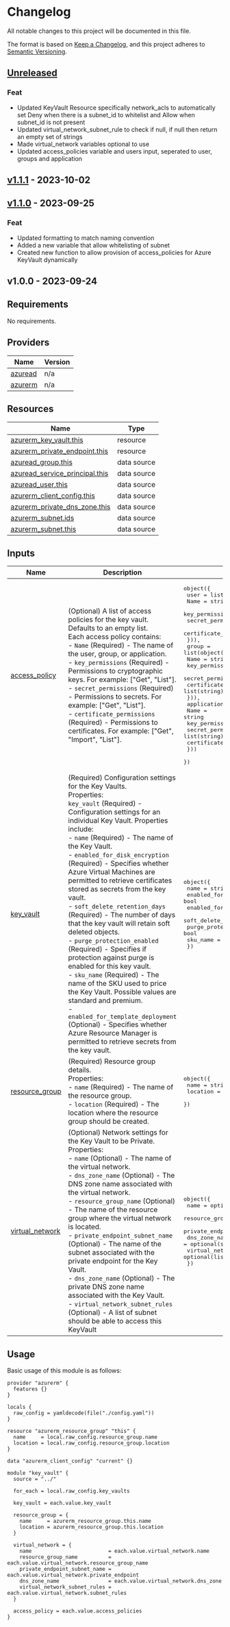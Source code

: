 # Changelog

All notable changes to this project will be documented in this file.

The format is based on [Keep a Changelog](https://keepachangelog.com/en/1.0.0/),
and this project adheres to [Semantic Versioning](https://semver.org/spec/v2.0.0.html).

<a name="unreleased"></a>
## [Unreleased]

### Feat
- Updated KeyVault Resource specifically network_acls to automatically set Deny when there is a subnet_id to whitelist and Allow when subnet_id is not present
- Updated virtual_network_subnet_rule to check if null, if null then return an empty set of strings
- Made virtual_network variables optional to use
- Updated access_policies variable and users input, seperated to user, groups and application


<a name="v1.1.1"></a>
## [v1.1.1] - 2023-10-02

<a name="v1.1.0"></a>
## [v1.1.0] - 2023-09-25
### Feat
- Updated formatting to match naming convention
- Added a new variable that allow whitelisting of subnet
- Created new function to allow provision of access_policies for Azure KeyVault  dynamically


<a name="v1.0.0"></a>
## v1.0.0 - 2023-09-24

[Unreleased]: https://dev.azure.com/DEV-LOH/DEV-LOH.TerraformResources/_git/terraform-azurerm-virtualnetwork/compare/v1.1.1...HEAD
[v1.1.1]: https://dev.azure.com/DEV-LOH/DEV-LOH.TerraformResources/_git/terraform-azurerm-virtualnetwork/compare/v1.1.0...v1.1.1
[v1.1.0]: https://dev.azure.com/DEV-LOH/DEV-LOH.TerraformResources/_git/terraform-azurerm-virtualnetwork/compare/v1.0.0...v1.1.0

<!-- BEGIN_AUTOMATED_TF_DOCS_BLOCK -->
## Requirements

No requirements.

## Providers

| Name | Version |
|------|---------|
| <a name="provider_azuread"></a> [azuread](#provider\_azuread) | n/a |
| <a name="provider_azurerm"></a> [azurerm](#provider\_azurerm) | n/a |

## Resources

| Name | Type |
|------|------|
| [azurerm_key_vault.this](https://registry.terraform.io/providers/hashicorp/azurerm/latest/docs/resources/key_vault) | resource |
| [azurerm_private_endpoint.this](https://registry.terraform.io/providers/hashicorp/azurerm/latest/docs/resources/private_endpoint) | resource |
| [azuread_group.this](https://registry.terraform.io/providers/hashicorp/azuread/latest/docs/data-sources/group) | data source |
| [azuread_service_principal.this](https://registry.terraform.io/providers/hashicorp/azuread/latest/docs/data-sources/service_principal) | data source |
| [azuread_user.this](https://registry.terraform.io/providers/hashicorp/azuread/latest/docs/data-sources/user) | data source |
| [azurerm_client_config.this](https://registry.terraform.io/providers/hashicorp/azurerm/latest/docs/data-sources/client_config) | data source |
| [azurerm_private_dns_zone.this](https://registry.terraform.io/providers/hashicorp/azurerm/latest/docs/data-sources/private_dns_zone) | data source |
| [azurerm_subnet.ids](https://registry.terraform.io/providers/hashicorp/azurerm/latest/docs/data-sources/subnet) | data source |
| [azurerm_subnet.this](https://registry.terraform.io/providers/hashicorp/azurerm/latest/docs/data-sources/subnet) | data source |

## Inputs

| Name | Description | Type | Default | Required |
|------|-------------|------|---------|:--------:|
| <a name="input_access_policy"></a> [access\_policy](#input\_access\_policy) | (Optional) A list of access policies for the key vault. Defaults to an empty list.<br>    Each access policy contains:<br>    - `Name` (Required) - The name of the user, group, or application.<br>    - `key_permissions` (Required) - Permissions to cryptographic keys. For example: ["Get", "List"].<br>    - `secret_permissions` (Required) - Permissions to secrets. For example: ["Get", "List"].<br>    - `certificate_permissions` (Required) - Permissions to certificates. For example: ["Get", "Import", "List"]. | <pre>object({<br>    user = list(object({<br>      Name                    = string<br>      key_permissions         = list(string)<br>      secret_permissions      = list(string)<br>      certificate_permissions = list(string)<br>    })),<br>    group = list(object({<br>      Name                    = string<br>      key_permissions         = list(string)<br>      secret_permissions      = list(string)<br>      certificate_permissions = list(string)<br>    })),<br>    application = list(object({<br>      Name                    = string<br>      key_permissions         = list(string)<br>      secret_permissions      = list(string)<br>      certificate_permissions = list(string)<br>    }))<br>  })</pre> | <pre>{<br>  "application": [],<br>  "group": [],<br>  "user": []<br>}</pre> | no |
| <a name="input_key_vault"></a> [key\_vault](#input\_key\_vault) | (Required) Configuration settings for the Key Vaults.<br>    Properties:<br>    `key_vault` (Required) - Configuration settings for an individual Key Vault. Properties include:<br>      - `name` (Required) - The name of the Key Vault.<br>      - `enabled_for_disk_encryption` (Required) - Specifies whether Azure Virtual Machines are permitted to retrieve certificates stored as secrets from the key vault.<br>      - `soft_delete_retention_days` (Required) - The number of days that the key vault will retain soft deleted objects.<br>      - `purge_protection_enabled` (Required) - Specifies if protection against purge is enabled for this key vault.<br>      - `sku_name` (Required) - The name of the SKU used to price the Key Vault. Possible values are standard and premium.<br>      - `enabled_for_template_deployment` (Optional) - Specifies whether Azure Resource Manager is permitted to retrieve secrets from the key vault. | <pre>object({<br>    name                            = string<br>    enabled_for_disk_encryption     = bool<br>    enabled_for_template_deployment = bool<br>    soft_delete_retention_days      = number<br>    purge_protection_enabled        = bool<br>    sku_name                        = string<br>  })</pre> | n/a | yes |
| <a name="input_resource_group"></a> [resource\_group](#input\_resource\_group) | (Required) Resource group details.<br>    Properties:<br>    - `name` (Required) - The name of the resource group.<br>    - `location` (Required) - The location where the resource group should be created. | <pre>object({<br>    name     = string<br>    location = string<br>  })</pre> | n/a | yes |
| <a name="input_virtual_network"></a> [virtual\_network](#input\_virtual\_network) | (Optional) Network settings for the Key Vault to be Private.<br>    Properties:<br>    - `name` (Optional) - The name of the virtual network.<br>    - `dns_zone_name` (Optional) - The DNS zone name associated with the virtual network.<br>    - `resource_group_name` (Optional) - The name of the resource group where the virtual network is located.<br>    - `private_endpoint_subnet_name` (Optional) - The name of the subnet associated with the private endpoint for the Key Vault.<br>    - `dns_zone_name` (Optional) - The private DNS zone name associated with the Key Vault.<br>    - `virtual_network_subnet_rules` (Optional) - A list of subnet should be able to access this KeyVault | <pre>object({<br>    name                         = optional(string, null)<br>    resource_group_name          = optional(string, null)<br>    private_endpoint_subnet_name = optional(string, null)<br>    dns_zone_name                = optional(string, null)<br>    virtual_network_subnet_rules = optional(list(string), [])<br>  })</pre> | n/a | yes |

## Usage
Basic usage of this module is as follows:

```hcl
provider "azurerm" {
  features {}
}

locals {
  raw_config = yamldecode(file("./config.yaml"))
}

resource "azurerm_resource_group" "this" {
  name     = local.raw_config.resource_group.name
  location = local.raw_config.resource_group.location
}

data "azurerm_client_config" "current" {}

module "key_vault" {
  source = "../"
  
  for_each = local.raw_config.key_vaults

  key_vault = each.value.key_vault

  resource_group = {
    name     = azurerm_resource_group.this.name
    location = azurerm_resource_group.this.location
  }

  virtual_network = {
    name                         = each.value.virtual_network.name
    resource_group_name          = each.value.virtual_network.resource_group_name
    private_endpoint_subnet_name = each.value.virtual_network.private_endpoint
    dns_zone_name                = each.value.virtual_network.dns_zone
    virtual_network_subnet_rules = each.value.virtual_network.subnet_rules
  }

  access_policy = each.value.access_policies
}

```
<!-- END_AUTOMATED_TF_DOCS_BLOCK -->
